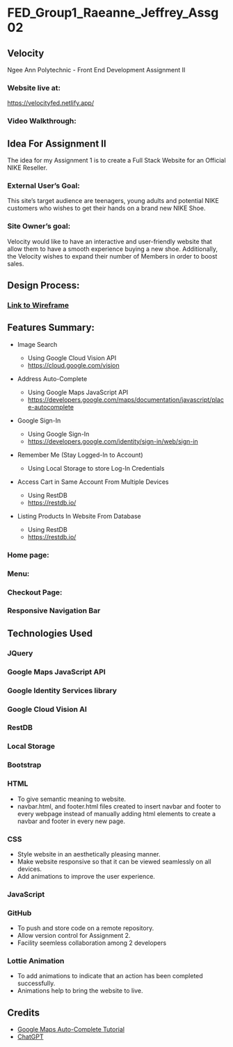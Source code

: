 # FED_Group1_Raeanne_Jeffrey_Assg02

## Velocity

Ngee Ann Polytechnic - Front End Development Assignment II

### Website live at:

https://velocityfed.netlify.app/

### Video Walkthrough:

<!-- https://www.loom.com/share/b2b5cea9697340fb994a075baf069e30?sid=c638001d-4e24-4094-a24a-d520f56197fb -->

## Idea For Assignment II

The idea for my Assignment 1 is to create a Full Stack Website for an Official NIKE Reseller.

### External User’s Goal:

This site’s target audience are teenagers, young adults and potential NIKE customers who wishes to get their hands on a brand new NIKE Shoe.

### Site Owner’s goal:

Velocity would like to have an interactive and user-friendly website that allow them to have a smooth experience buying a new shoe.
Additionally, the Velocity wishes to expand their number of Members in order to boost sales.

## Design Process:

<!-- As a user, I would like to use the KFC website on split screen, however, certain pages in the official KFC website is not responsive and i struggle navigating the website (E.g. Home Page and Menu Page are Not responsive). Hence I decided to make my KFC website responsive

As a user, I want the website to remember my cart even after I close my browser, so I decided to utilise local storage to store cart details.

As a user, I want to see a consistent use of color and design in the KFC Website. Thus, I decided to incorporate KFC's signature "Pigment Red" colour into every page. -->

### [Link to Wireframe](https://www.figma.com/file/XPogNB1whV7ch5bO8wb3W6/Velocity-UI?type=design&node-id=0%3A1&mode=design&t=mQjHcbvrWgSPeWiG-1)

## Features Summary:

- Image Search

  - Using Google Cloud Vision API
  - https://cloud.google.com/vision

- Address Auto-Complete

  - Using Google Maps JavaScript API
  - https://developers.google.com/maps/documentation/javascript/place-autocomplete

- Google Sign-In

  - Using Google Sign-In
  - https://developers.google.com/identity/sign-in/web/sign-in

- Remember Me (Stay Logged-In to Account)

  - Using Local Storage to store Log-In Credentials

- Access Cart in Same Account From Multiple Devices

  - Using RestDB
  - https://restdb.io/

- Listing Products In Website From Database
  - Using RestDB
  - https://restdb.io/

### Home page:

<!-- - It will a navigation bar for users to easily navigate around the KFC website
- It will include banners on the current events/promotions as a slideshow.
- It will include a footer with content related to the company and its social media sites.
- Action Buttons to allow users to access various features such as Menu Page, Locate Us and Contact Us -->

### Menu:

<!-- - Image, item title and price will be available for each listing. There will also an add to cart button for users to add the items they want to their shopping cart.
- Users can click onto a listing to view more details and select the quantity of the item they would like to add to cart.
- After adding items to cart, the total number and price of items in the cart, and Checkout button will appear on the navbar. By clickin on the Checkout button to checkout their cart. -->

### Checkout Page:

<!-- - It will include a checkout page for user to enter their delivery address, change quantity of items in cart, view total price payable, apply promo code and enter billing information to make payment for their order. -->

### Responsive Navigation Bar

<!-- - Navigation Bar will display full Navigation Bar when screen is big enough.
- Navigation Bar will display a Hamburger Menu when screen width is small. -->

## Technologies Used

### JQuery

### Google Maps JavaScript API

### Google Identity Services library

### Google Cloud Vision AI

### RestDB

### Local Storage

### Bootstrap

### HTML

- To give semantic meaning to website.
- navbar.html, and footer.html files created to insert navbar and footer to every webpage instead of manually adding html elements to create a navbar and footer in every new page.

### CSS

- Style website in an aesthetically pleasing manner.
- Make website responsive so that it can be viewed seamlessly on all devices.
- Add animations to improve the user experience.

### JavaScript

<!-- - Create functions to allow users to interact with the website. For example, adding how many items they would like to add to cart, calculating and updating total item in cart its price.
- Adding items added to cart into local storage so that users can continue their shopping where they last left off before closing or exiting their browser. -->

### GitHub

- To push and store code on a remote repository.
- Allow version control for Assignment 2.
- Facility seemless collaboration among 2 developers

### Lottie Animation

- To add animations to indicate that an action has been completed successfully.
- Animations help to bring the website to live.

## Credits

- [Google Maps Auto-Complete Tutorial](https://www.youtube.com/watch?v=Q_GraCZJRiQ)
- [ChatGPT](https://chat.openai.com/)
